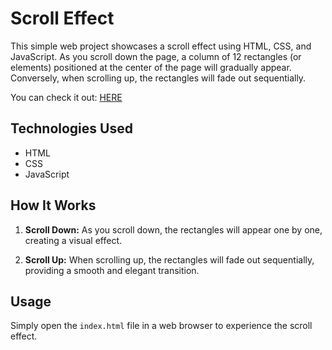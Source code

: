 # Scroll Effect

This simple web project showcases a scroll effect using HTML, CSS, and JavaScript. As you scroll down the page, a column of 12 rectangles (or elements) positioned at the center of the page will gradually appear. Conversely, when scrolling up, the rectangles will fade out sequentially.

You can check it out: [HERE](https://wcossior.github.io/6.ScrollEfect/)

## Technologies Used

- HTML
- CSS
- JavaScript

## How It Works

1. **Scroll Down:** As you scroll down, the rectangles will appear one by one, creating a visual effect.

2. **Scroll Up:** When scrolling up, the rectangles will fade out sequentially, providing a smooth and elegant transition.

## Usage

Simply open the `index.html` file in a web browser to experience the scroll effect.
